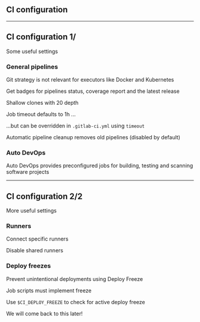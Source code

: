 <!-- .slide: id="gitlab_ci_configuration" class="vertical-center" -->

<i class="fa-duotone fa-calendar-clock fa-8x fa-duotone-colors" style="float: right; color: grey;"></i>

## CI configuration

---

## CI configuration 1/

Some useful settings

### General pipelines

Git strategy is not relevant for executors like Docker and Kubernetes

Get badges for pipelines status, coverage report and the latest release

Shallow clones with 20 depth

Job timeout defaults to 1h ...

...but can be overridden in `.gitlab-ci.yml` using `timeout` [](https://docs.gitlab.com/ee/ci/yaml/#timeout)

Automatic pipeline cleanup removes old pipelines (disabled by default)

### Auto DevOps

Auto DevOps [](https://docs.gitlab.com/ee/topics/autodevops/) provides preconfigured jobs for building, testing and scanning software projects

---

## CI configuration 2/2

More useful settings

### Runners [<i class="fa-solid fa-arrow-right-to-bracket"></i>](#/gitlab_runners)

Connect specific runners

Disable shared runners

### Deploy freezes

Prevent unintentional deployments using Deploy Freeze [](https://docs.gitlab.com/ee/user/project/releases/index.html#prevent-unintentional-releases-by-setting-a-deploy-freeze)

Job scripts must implement freeze

Use `$CI_DEPLOY_FREEZE` to check for active deploy freeze

We will come back to this later!

